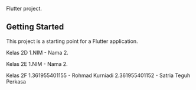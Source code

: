 Flutter project.

## Getting Started

This project is a starting point for a Flutter application.

Kelas 2D
1.NIM - Nama
2. 

Kelas 2E
1.NIM - Nama
2.

Kelas 2F
1.361955401155 - Rohmad Kurniadi
2.361955401152 - Satria Teguh Perkasa

